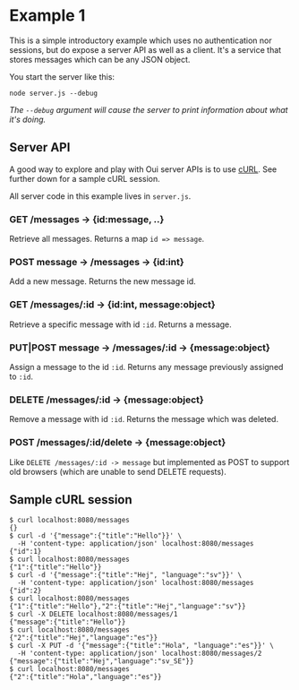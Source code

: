 # Example 1

This is a simple introductory example which uses no authentication nor sessions, but do expose a server API as well as a client. It's a service that stores messages which can be any JSON object.

You start the server like this:

    node server.js --debug

*The `--debug` argument will cause the server to print information about what it's doing.*

## Server API

A good way to explore and play with Oui server APIs is to use [cURL](http://curl.haxx.se/). See further down for a sample cURL session.

All server code in this example lives in `server.js`.
    

### GET /messages -> {id:message, ..}

Retrieve all messages. Returns a map `id => message`.

### POST message -> /messages -> {id:int}

Add a new message. Returns the new message id.

### GET /messages/:id -> {id:int, message:object}

Retrieve a specific message with id `:id`. Returns a message.

### PUT|POST message -> /messages/:id -> {message:object}

Assign a message to the id `:id`. Returns any message previously assigned to `:id`.

### DELETE /messages/:id -> {message:object}

Remove a message with id `:id`. Returns the message which was deleted.

### POST /messages/:id/delete -> {message:object}

Like `DELETE /messages/:id -> message` but implemented as POST to support old browsers (which are unable to send DELETE requests).


## Sample cURL session

    $ curl localhost:8080/messages
    {}
    $ curl -d '{"message":{"title":"Hello"}}' \
      -H 'content-type: application/json' localhost:8080/messages
    {"id":1}
    $ curl localhost:8080/messages
    {"1":{"title":"Hello"}}
    $ curl -d '{"message":{"title":"Hej", "language":"sv"}}' \
      -H 'content-type: application/json' localhost:8080/messages
    {"id":2}
    $ curl localhost:8080/messages
    {"1":{"title":"Hello"},"2":{"title":"Hej","language":"sv"}}
    $ curl -X DELETE localhost:8080/messages/1
    {"message":{"title":"Hello"}}
    $ curl localhost:8080/messages
    {"2":{"title":"Hej","language":"es"}}
    $ curl -X PUT -d '{"message":{"title":"Hola", "language":"es"}}' \
      -H 'content-type: application/json' localhost:8080/messages/2
    {"message":{"title":"Hej","language":"sv_SE"}}
    $ curl localhost:8080/messages
    {"2":{"title":"Hola","language":"es"}}
